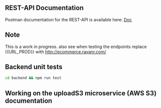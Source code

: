 ## REST-API Documentation
 Postman documentation for the REST-API is available here:
 [Doc](https://documenter.getpostman.com/view/18133904/UV5f7ZBa#e4b3ad2b-b511-4411-8d53-9395e94b6181)

## Note
This is a work in progress.
also see when testing the endpoints replace {{URL_PROD}} with http://ecommerce.rayanr.com/
 ## Backend unit tests
 ```bash
cd backend && npm run test
```

## Working on the uploadS3 microservice (AWS S3) documentation
